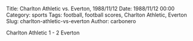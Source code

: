 Title: Charlton Athletic vs. Everton, 1988/11/12
Date: 1988/11/12 00:00
Category: sports
Tags: football, football scores, Charlton Athletic, Everton
Slug: charlton-athletic-vs-everton
Author: carbonero


Charlton Athletic 1 - 2 Everton
